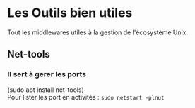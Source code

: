 # Les Outils bien utiles
Tout les middlewares utiles à la gestion de l'écosystème Unix.  

## Net-tools
### Il sert à gerer les ports  
(sudo apt install net-tools)  
Pour lister les port en activités :
`sudo netstart -plnut`  


